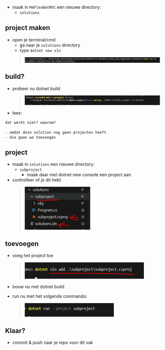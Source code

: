 - maak in `M4FlexNetMVC` een nieuwe directory:
    - `solutions`
    
## project maken
- open je terminal/cmd
    - ga naar je `solutions` directory
    - type `dotnet new sln`
    > ![](img/newsln.PNG)

## build?

- probeer nu dotnet build
    > ![](img/nobuild.PNG)
- lees:
```
dat werkt niet? waarom?

- omdat deze solution nog geen projecten heeft
- die gaan we toevoegen
```

## project

- maak in `solutions` een nieuwe directory:
    - `subproject`
        - maak daar met dotnet new console een project aan
- controlleer of je dit hebt
    > ![](img/checksln.PNG)

## toevoegen

- voeg het project toe
    > ![](img/toevoegen.PNG)

- bouw nu met dotnet build

- run nu met het volgende commando:
    > ![](img/runsln.PNG)

## Klaar?


- commit & push naar je repo voor dit vak
